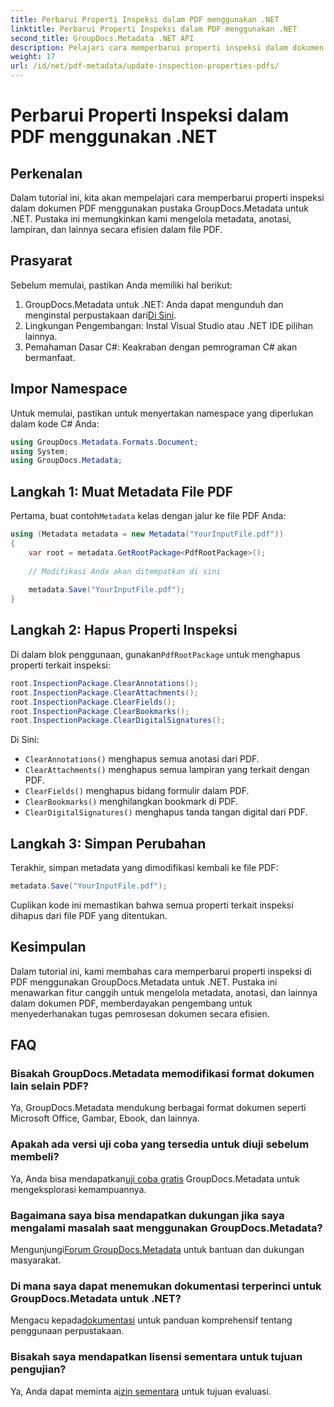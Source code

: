 ```yaml
---
title: Perbarui Properti Inspeksi dalam PDF menggunakan .NET
linktitle: Perbarui Properti Inspeksi dalam PDF menggunakan .NET
second_title: GroupDocs.Metadata .NET API
description: Pelajari cara memperbarui properti inspeksi dalam dokumen PDF menggunakan GroupDocs.Metadata untuk .NET. Kelola metadata dan anotasi secara efisien dengan C#.
weight: 17
url: /id/net/pdf-metadata/update-inspection-properties-pdfs/
---
```


# Perbarui Properti Inspeksi dalam PDF menggunakan .NET

## Perkenalan
Dalam tutorial ini, kita akan mempelajari cara memperbarui properti inspeksi dalam dokumen PDF menggunakan pustaka GroupDocs.Metadata untuk .NET. Pustaka ini memungkinkan kami mengelola metadata, anotasi, lampiran, dan lainnya secara efisien dalam file PDF.
## Prasyarat
Sebelum memulai, pastikan Anda memiliki hal berikut:
1.  GroupDocs.Metadata untuk .NET: Anda dapat mengunduh dan menginstal perpustakaan dari[Di Sini](https://releases.groupdocs.com/metadata/net/).
2. Lingkungan Pengembangan: Instal Visual Studio atau .NET IDE pilihan lainnya.
3. Pemahaman Dasar C#: Keakraban dengan pemrograman C# akan bermanfaat.

## Impor Namespace
Untuk memulai, pastikan untuk menyertakan namespace yang diperlukan dalam kode C# Anda:
```csharp
using GroupDocs.Metadata.Formats.Document;
using System;
using GroupDocs.Metadata;
```
## Langkah 1: Muat Metadata File PDF
 Pertama, buat contoh`Metadata` kelas dengan jalur ke file PDF Anda:
```csharp
using (Metadata metadata = new Metadata("YourInputFile.pdf"))
{
    var root = metadata.GetRootPackage<PdfRootPackage>();
    
    // Modifikasi Anda akan ditempatkan di sini
    
    metadata.Save("YourInputFile.pdf");
}
```
## Langkah 2: Hapus Properti Inspeksi
 Di dalam blok penggunaan, gunakan`PdfRootPackage` untuk menghapus properti terkait inspeksi:
```csharp
root.InspectionPackage.ClearAnnotations();
root.InspectionPackage.ClearAttachments();
root.InspectionPackage.ClearFields();
root.InspectionPackage.ClearBookmarks();
root.InspectionPackage.ClearDigitalSignatures();
```
Di Sini:
- `ClearAnnotations()` menghapus semua anotasi dari PDF.
- `ClearAttachments()` menghapus semua lampiran yang terkait dengan PDF.
- `ClearFields()` menghapus bidang formulir dalam PDF.
- `ClearBookmarks()` menghilangkan bookmark di PDF.
- `ClearDigitalSignatures()` menghapus tanda tangan digital dari PDF.
## Langkah 3: Simpan Perubahan
Terakhir, simpan metadata yang dimodifikasi kembali ke file PDF:
```csharp
metadata.Save("YourInputFile.pdf");
```
Cuplikan kode ini memastikan bahwa semua properti terkait inspeksi dihapus dari file PDF yang ditentukan.

## Kesimpulan
Dalam tutorial ini, kami membahas cara memperbarui properti inspeksi di PDF menggunakan GroupDocs.Metadata untuk .NET. Pustaka ini menawarkan fitur canggih untuk mengelola metadata, anotasi, dan lainnya dalam dokumen PDF, memberdayakan pengembang untuk menyederhanakan tugas pemrosesan dokumen secara efisien.

## FAQ
### Bisakah GroupDocs.Metadata memodifikasi format dokumen lain selain PDF?
Ya, GroupDocs.Metadata mendukung berbagai format dokumen seperti Microsoft Office, Gambar, Ebook, dan lainnya.
### Apakah ada versi uji coba yang tersedia untuk diuji sebelum membeli?
 Ya, Anda bisa mendapatkan[uji coba gratis](https://releases.groupdocs.com/) GroupDocs.Metadata untuk mengeksplorasi kemampuannya.
### Bagaimana saya bisa mendapatkan dukungan jika saya mengalami masalah saat menggunakan GroupDocs.Metadata?
 Mengunjungi[Forum GroupDocs.Metadata](https://forum.groupdocs.com/c/metadata/14) untuk bantuan dan dukungan masyarakat.
### Di mana saya dapat menemukan dokumentasi terperinci untuk GroupDocs.Metadata untuk .NET?
 Mengacu kepada[dokumentasi](https://tutorials.groupdocs.com/metadata/net/) untuk panduan komprehensif tentang penggunaan perpustakaan.
### Bisakah saya mendapatkan lisensi sementara untuk tujuan pengujian?
 Ya, Anda dapat meminta a[izin sementara](https://purchase.groupdocs.com/temporary-license/) untuk tujuan evaluasi.